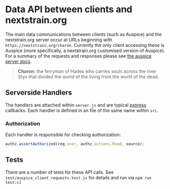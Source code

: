 # Data API between clients and nextstrain.org

The main data communications between clients (such as Auspice) and the nextstrain.org server occur at URLs beginning with `https://nextstrain.org/charon`.
Currently the only client accessing these is Auspice (more specifically, a nextstrain.org customised version of Auspice).
For a summary of the requests and responses please see [the auspice server docs](https://docs.nextstrain.org/projects/auspice/en/stable/server/api.html).

> **Charon:** the ferryman of Hades who carries souls across the river Styx that divided the world of the living from the world of the dead. 

## Serverside Handlers

The handlers are attached within `server.js` and are typical [express](https://expressjs.com/en/api.html) callbacks.
Each handler is defined in an file of the same name within `src`.


### Authorization

Each handler is responsible for checking authorization:
```js
authz.assertAuthorized(req.user, authz.actions.Read, source);
```

## Tests

There are a number of tests for these API calls.
See `test/auspice_client_requests.test.js` for details and run via `npm run test:ci`
